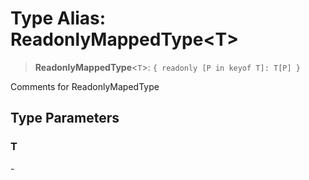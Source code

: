 # Type Alias: ReadonlyMappedType\<T\>

> **ReadonlyMappedType**\<`T`\>: `{ readonly [P in keyof T]: T[P] }`

Comments for ReadonlyMapedType

## Type Parameters

### T

\-
